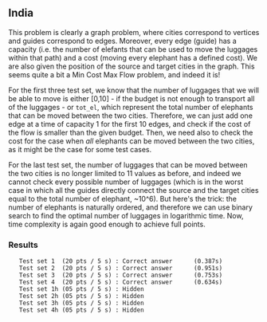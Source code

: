 ## India
This problem is clearly a graph problem, where cities correspond to vertices and guides correspond to edges. Moreover, every edge (guide) has a capacity (i.e. the number of elefants that can be used to move the luggages within that path) and a cost (moving every elephant has a defined cost). We are also given the position of the source and target cities in the graph. This seems quite a bit a Min Cost Max Flow problem, and indeed it is!

For the first three test set, we know that the number of luggages that we will be able to move is either [0,10] - if the budget is not enough to transport all of the luggages - or `tot_el`, which represent the total number of elephants that can be moved between the two cities. Therefore, we can just add one edge at a time of capacity 1 for the first 10 edges, and check if the cost of the flow is smaller than the given budget. Then, we need also to check the cost for the case when *all*
elephants can be moved between the two cities, as it might be the case for some test cases. 

For the last test set, the number of luggages that can be moved between the two cities is no longer limited to 11 values as before, and indeed we cannot check every possible number of luggages (which is in the worst case in which all the guides directly connect the source and the target cities equal to the total number of elephant, ~10^6). But here's the trick: the number of elephants is naturally ordered, and therefore we can use binary search to find the optimal number of luggages
in logarithmic time. Now, time complexity is again good enough to achieve full points.

### Results
```
   Test set 1  (20 pts / 5 s) : Correct answer      (0.387s)
   Test set 2  (20 pts / 5 s) : Correct answer      (0.951s)
   Test set 3  (20 pts / 5 s) : Correct answer      (0.753s)
   Test set 4  (20 pts / 5 s) : Correct answer      (0.634s)
   Test set 1h (05 pts / 5 s) : Hidden             
   Test set 2h (05 pts / 5 s) : Hidden             
   Test set 3h (05 pts / 5 s) : Hidden             
   Test set 4h (05 pts / 5 s) : Hidden  
```

